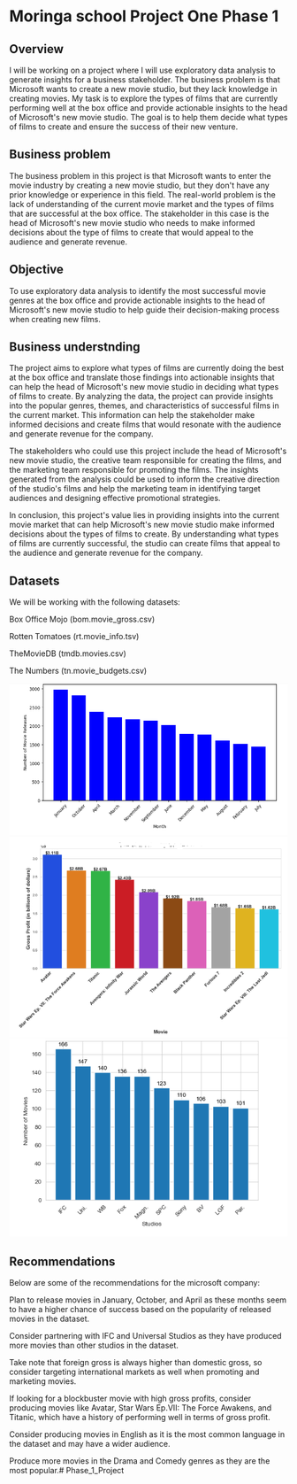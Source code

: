 # Moringa school Project One Phase 1


## Overview

I will be working on a project where I will use exploratory data analysis to generate insights for a business stakeholder. The business problem is that Microsoft wants to create a new movie studio, but they lack knowledge in creating movies. My task is to explore the types of films that are currently performing well at the box office and provide actionable insights to the head of Microsoft's new movie studio. The goal is to help them decide what types of films to create and ensure the success of their new venture.

## Business problem 
The business problem in this project is that Microsoft wants to enter the movie industry by creating a new movie studio, but they don't have any prior knowledge or experience in this field. The real-world problem is the lack of understanding of the current movie market and the types of films that are successful at the box office. The stakeholder in this case is the head of Microsoft's new movie studio who needs to make informed decisions about the type of films to create that would appeal to the audience and generate revenue.

## Objective
To use exploratory data analysis to identify the most successful movie genres at the box office and provide actionable insights to the head of Microsoft's new movie studio to help guide their decision-making process when creating new films.

## Business understnding
The project aims to explore what types of films are currently doing the best at the box office and translate those findings into actionable insights that can help the head of Microsoft's new movie studio in deciding what types of films to create. By analyzing the data, the project can provide insights into the popular genres, themes, and characteristics of successful films in the current market. This information can help the stakeholder make informed decisions and create films that would resonate with the audience and generate revenue for the company.

The stakeholders who could use this project include the head of Microsoft's new movie studio, the creative team responsible for creating the films, and the marketing team responsible for promoting the films. The insights generated from the analysis could be used to inform the creative direction of the studio's films and help the marketing team in identifying target audiences and designing effective promotional strategies.

In conclusion, this project's value lies in providing insights into the current movie market that can help Microsoft's new movie studio make informed decisions about the types of films to create. By understanding what types of films are currently successful, the studio can create films that appeal to the audience and generate revenue for the company.
## Datasets
We will be working with the following datasets:

Box Office Mojo (bom.movie_gross.csv)

Rotten Tomatoes (rt.movie_info.tsv)

TheMovieDB (tmdb.movies.csv)

The Numbers (tn.movie_budgets.csv)

![e](1.PNG)
![e](2.PNG)
![e](3.PNG)


## Recommendations
Below are some of the recommendations for the microsoft company:

Plan to release movies in January, October, and April as these months seem to have a higher chance of success based on the popularity of released movies in the dataset.

Consider partnering with IFC and Universal Studios as they have produced more movies than other studios in the dataset.

Take note that foreign gross is always higher than domestic gross, so consider targeting international markets as well when promoting and marketing movies.

If looking for a blockbuster movie with high gross profits, consider producing movies like Avatar, Star Wars Ep.VII: The Force Awakens, and Titanic, which have a history of performing well in terms of gross profit.

Consider producing movies in English as it is the most common language in the dataset and may have a wider audience.

Produce more movies in the Drama and Comedy genres as they are the most popular.# Phase_1_Project
